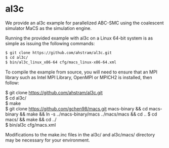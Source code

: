 # al3c

We provide an al3c example for parallelized ABC-SMC using the coalescent simulator MaCS as the simulation engine.

Running the provided example with al3c on a Linux 64-bit system is as simple as issuing the following commands:

```bash
$ git clone https://github.com/ahstram/al3c.git  
$ cd al3c/  
$ bin/al3c_linux_x86-64 cfg/macs_linux-x86-64.xml  
```

To compile the example from source, you will need to ensure that an MPI library such as Intel MPI Library, OpenMPI or MPICH2 is installed, then follow:

$ git clone https://github.com/ahstram/al3c.git  
$ cd al3c/  
$ make  
$ git clone https://github.com/gchen98/macs.git macs-binary && cd macs-binary && make && ln -s ../macs-binary/macs ../macs/macs && cd .. 
$ cd macs/ && make && cd ../  
$ bin/al3c cfg/macs.xml  

Modifications to the make.inc files in the al3c/ and al3c/macs/ directory may be necessary for your environment.
